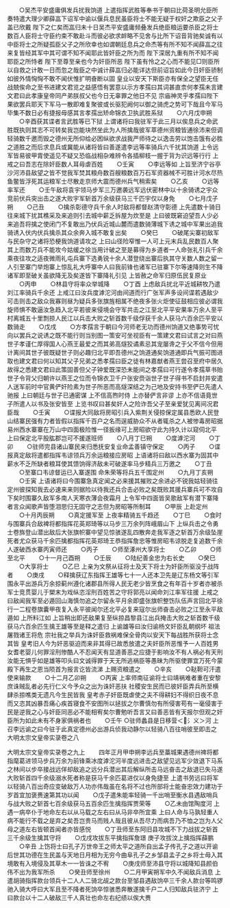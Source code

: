 <!-- { "loadSidebar": true } -->
　　○吴杰平安盛庸俱发兵扰我饷道  上遣指挥武胜等奉书于朝曰比荷圣明允臣所奏特遣大理少卿薛嵓下诏军中谕以偃兵息民虽臣将士不能无疑于权奸之欺臣之父子盖已欣戴  陛下之仁矣而嵓归未十日吴杰平安盛庸频叠发兵绝臣粮运要杀臣之将士数百人臣将士守臣约束不敢赴斗而彼必欲求衅略不见舍与比所下诏音背驰矣诚有以中臣将士之所疑孤臣父子之所欣幸也如谓朝廷息兵之命杰等有所不知不闻薛嵓之往来复皆经其军中其可谓不知不闻耶此皆奸臣之所为而  陛下深居九重有所不知不闻耶臣之所恃者  陛下至尊至亲也今为奸臣所恶  陛下虽有怜之之心而不能见□则臣所以自救之计敢一日而忽之哉臣之中诚计薛嵓归必能详达但前诏旨如此今日奸臣骄制如彼外情恟恟不敢不闻伏惟扩明奋断以固  皇业以安天下斯臣亦有保全之望臣无任战兢俟命之至书进建文君览之益感悟有罢意以示方孝孺曰其词甚直柰何孝孺未言建文君曰此孝康皇帝同产弟朕叔父也今日无辜罪之他日不见  宗庙神灵乎孝孺曰陛下果欲罢兵耶天下军马一散即难复聚彼或长驱犯阙何以御之骑虎之势可下哉且今军马毕集不数日必有捷报毋感其言孝孺出矫命锦衣卫执武胜系狱
　　○六月戊申朔
　　○辛酉获其谍者言武胜等已下狱  上谓诸将曰我驻军于此三月以俟息兵之命武胜既执则其志不可转矣我岂能块然坐此为人所擒哉彼军萃德州资粮皆通徐沛来但调轻骑数千邀而毁之德州无所仰给必困纵欲求战我严师待之以逸击劳以饱击饿有必胜之道胜之而后求息兵或冀能从诸将皆曰善遂遣李远等率骑兵六千扰其饷道  上令远军皆易彼甲胄使遥见不疑又恐临战相杂难辨令各插柳枝一握于背为识远等行行  上戒之曰吾志在除奸臣数人耳毋虐百姓
　　○壬寅
　　○李远等如  上旨至济宁谷亭沙河沛县敌望之皆不觉我军焚其粮舟数百艘粮数百万石军资器械不可胜计河水尽热鱼鳖皆浮死其运粮军士尽散走京师大震而德州兵气稍索矣
　　○乙亥
　　○远等率军还
　　○壬午敌将袁宇领马步军三万邀袭远军远伏密林中以十余骑诱之宇众竞前伏兵突出击之遂大败宇军斩首万余级获马三千匹宇仅以身免
　　○七月戊子朔
　　○己丑
　　○擒杀彰德守兵千余人时敌将都督赵清守彰德  上先遣数十骑日往来城下扰其樵采及来追则引去城中薪乏拆屋为炊至是  上曰彼既窘迫望吾人少必来追吾将擒之使闭门不复敢出乃伏兵近城山麓而遣数骑薄城下诱之城中军果出追我骑诱入伏内伏兵擒杀其众余奔入城不敢复出矣
　　○癸巳
　　○破尾尖寨初敌军与民杂守之诸将恐梗我饷道请攻之  上曰山径险窄惟一人可上元末兵乱民数百人聚其上而数万兵不能攻今姑缓之徐当用计破之至是募得为乡道者一人命张礼引兵千余乘夜往攻之适夜微雨礼屯兵寨下选勇锐十余人潜登绕出寨后执其守关数人数之留一人引至寨门举炮寨上惊乱礼大呼寨中人曰我前锋也诸军已驻寨下尔等速降则生不降诸军即至破关虽欲降无及矣遂皆下寨降礼引见  上皆赦之命军归原伍民复原业
　　○丙申
　　○林县守将率众举城降
　　○丁酉  上虑敌兵扰北平近城耕牧乃遣刘江率骑兵千余还  上戒江曰汝兵度滹沱河由间道而行广张军声多设间谍若遇敌少可击则击之敌众我寡则昼为疑兵多张旗旌相属不绝夜多张火炬使征鼓相应彼必谓我旋师惧不敢逼汝急趋入北平若彼来侵境会守军共击之江至北平平安果率万余人至平村离城五十里剽掠人民江以兵击大败之斩首数千级俘获千余人获马六百余匹平安以数骑走
　　○戊戌
　　○方孝孺言于朝曰今河师老无功而德州饷道又绝事势可忧向以罢兵之说诱之既不能行则当别图一策安可坐视臣有一策建文君曰试言之对曰燕世子孝谨仁厚得国人心燕王最爱之而其弟高燧狡谲素忌其宠屡谗之于父不信今但用计离间其世子彼既疑世子则必趣归北平即吾德州之饷道通矣饷道通即兵气振可图进取也建文君曰何以知其父子兄弟之悉孝孺曰臣之徒有林嘉猷者燕王尝召至府中居久故得之悉建文君曰此策固善但父子钟爱既深恐未能间之孝孺曰可行遂令孝孺草书贻世子令背父归朝许以燕王之位而令锦衣卫千户张安赍诣世子世子得书不启封并安遣人送军前时中官黄俨奸险素为世子所恶而高燧深结之为己地及安持书至俨已先遣人驰报  上曰朝廷与世子已通密谋  上不信高煦时侍  上亦替俨言非谬  上亦不信语竟世子所遣人以书及张安皆至  上览书叹曰甚矣奸人之险诈吾父子至亲爱犹见离间况君臣哉
　　○壬寅
　　○谍报大同敌将房昭引兵入紫荆关侵掠保定属县悉欧人民登山结寨民强有力者皆假以指挥千百户之名而逞威胁众不从者辄杀之人被惨毒房昭据易州西水寨寨在万山中四面极险惟一径扳缘可上房昭欲守此为持久计以窥伺北平  上曰保定北平股肱郡岂可不援遂班师
　　○八月丁巳朔
　　○度滹沱河
　　○丁卯
　　○驻师完县诸山寨民来归悉抚安复业命孟善镇守保定
　　○丙子
　　○谍报真定敌将遣都指挥韦谅领兵万余运粮接应房昭  上语诸将曰敌以西水寨为固其中薪水不乏所缺者粮耳使其馈饷得济敌未可破遂率马步精兵三万邀之
　　○丁丑
　　○至寨口韦谅督运已入寨遂围  命朱荣等将兵五千围定州
　　○九月丁亥朔
　　○壬寅  上语诸将曰今围寨急真定闻之必来援其摧败之余进必不锐我姑轻骑往定州彼探知我去必速来来则据险以待我还兵合击必败之矣既败其援兵寨兵可不攻自下矣时围寨久敌军多南人天寒衣薄会夜霜月  上令军中四面皆吴歌敌军有潜下寨降者言众闻歌声皆堕泪思归无固守之志但为房昭等所制耳
　　○甲辰  上赴定州
　　○十月丙辰朔
　　○真定援军至  上夜率精骑五千趋还
　　○丁巳
　　○食时与围寨兵合敌裨将都指挥花英郑琦等以马步三万余列阵峨眉山下  上纵兵击之令勇士卷旆登山潜出敌后大张旗帜寨中望见惊骇遂乱四散奔走我军逐之斩首万余级坠崖死者尤众获马千余匹擒都指挥花英郑琦王恭指挥詹忠等惟房昭韦谅脱走复追数千余人遂破西水寨丙寅师还
　　○丙子
　　○师至涿州大享将士
　　○乙卯
　　○师至北平
　　○十一月己酉朔
　　○壬辰
　　○陆纪善金忠为右长史
　　○癸巳
　　○大享将士
　　○乙巳  上亲为文祭从征将士及天下将士为奸臣所驱没于战阵者
　　○庚戌
　　○释擒获辽东指挥王雄等七十一人还本卫先是辽东杨文等引军围永平出游兵万余掠蓟州遵化诸郡县所得人民无老少皆烹食之有年百十岁者亦被杀军士竞贯婴儿于槊末为戏纵恣淫刑百姓苦之守将郭亮以闻命刘江率军往援  上戒之曰敌闻我军至必遁回山海慎勿追之尔留永平月余即盛张旗帜整饬队伍声言回北平徐行一二程卷旗囊甲夜复入永平彼闻尔还北平必复来寇尔出师奋击必败之江至永平敌遁如  上所料江如  上旨稍出即还敌果复至纵掠昌黎县江出兵掩击大败之斩首数千级获马六百余匹生擒王雄等至是释之遣归  上谕雄等曰汝归谕杨文奸臣乱朝纲坏  祖法屠戮诸王将危  宗社我之举兵为诛奸臣救祸难保全骨肉以安天下每战胜所获将士念其皆  皇考旧人今为奸恶驱迫而来非其得已故悉放遣之夫奸臣所恶惟予一人百姓男女耆老婴儿何罪淫刑惨酷人不忍闻天有显道善恶之应捷于影响汝不有人祸必有天刑汝能无惧乎如是雄等叩头曰文诚得罪于天无所逃祸臣等愚昧为所驱使罪宜万死今蒙  殿下再生之恩当陨首为报言讫皆流涕  上赐资粮遣之
　　○辛亥
　　○鞑靼可汗遣使来输款
　　○十二月乙卯朔
　　○丙寅  上率师南征谕将士曰靖祸难者重在安黎庶诛贼乱者必先行仁义今予众之出为诛奸恶扶  社稷安生民而已彼奸臣弄兵所至横肆杀掠噍类无遗凡今生民皆我  皇考赤子奸臣既虐使之夫不得耕妇不得织日夜不息而又恣其凶暴吾痛心疾首寝食不安图所以拯拔之尔曹慎勿有所侵害苟有一毫侵害于民是逆我之心与奸臣同恶必不能相宥矣尔曹勉听吾言又曰善恶皆有天报尔但观之奸臣所为如此未有不身家俱祸者也
　　○壬午
○驻师蠡县是日移营＜氵义＞河  上召李远谕之曰今驻于此真定德州必出游兵侦我动静尔以轻骑八百往哨彼至即击之
大明太宗文皇帝实录卷之八


大明太宗文皇帝实录卷之九上
　　四年正月甲申朔李远兵至藁城果遇德州禆将都指麾葛进领马步兵万余为前锋乘冰度滹沱河半度远进击之敌望见远军少敛退下马系之林间以步卒接战远佯却敌追之远分兵潜出其后解纵所击马远奋击之敌退已失马遂大败斩首四千余级溺水死者称是获马千余匹葛进仅以身免捷至  上遣书劳远曰将军以轻骑八百出奇应变破敌万人功亦伟哉虽在名将不过也所部将士能奋忠效力建功于岁首宜加褒赉速第其功以闻
　　○戊子遣朱能率轻骑一千出哨至衡水县遇敌哨兵与战大败之斩首七百余级获马五百余匹生擒指挥贾荣等
　　○乙未由馆陶度河  上遇一病卒仆于地命左右以从马载之左右曰从马非卒所宜乘  上曰人命与马孰轻重人病不能行不载之是弃之矣吾岂贵马而贱人哉且彼从吾尽力而病吾乃不恤之岂为人父母之道左右皆顿首闻者亦皆感悦
　　○丁丑师至东阿旧县攻城不下力战拔之斩首三千余级生擒其守将
　　○戊戌攻拔东平擒指挥詹璟  庚子攻拔汶上擒指挥薛鹏
　　○辛丑  上饬将士曰孔子万世帝王之师太平之道所自出孟子传孔子之道以开谕后世其功德在生民盖与天地日月相为无穷今曲阜孔子之乡邹县孟子之乡将士毋入其境敢有入境侵及其草木一一皆诛之不宥
　　○庚戌师至沛县守将以城降知县颜伯伟不出为我军所杀
　　○癸丑师至徐州
　　○二月甲寅朔军中久不闻敌兵消息  上遣胡骑指挥款台领兵十二人人二骑北觇之款台至邹县遇敌饷卒三千余人款台等鸣锣驰入骑大呼曰大军且至不降者死饷卒惊骇悉奔散遂擒千户二人归知敌兵驻济宁  上曰款台以十二人破敌三千人真壮也命左右纪绩以俟大赉
